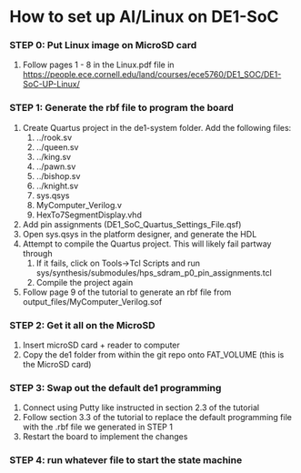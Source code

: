 # How to set up AI/Linux on DE1-SoC

### STEP 0: Put Linux image on MicroSD card
1. Follow pages 1 - 8 in the Linux.pdf file in https://people.ece.cornell.edu/land/courses/ece5760/DE1_SOC/DE1-SoC-UP-Linux/

### STEP 1: Generate the rbf file to program the board
1. Create Quartus project in the de1-system folder.  Add the following files:
    1. ../rook.sv
    2. ../queen.sv
    3. ../king.sv
    4. ../pawn.sv
    5. ../bishop.sv
    6. ../knight.sv
    7. sys.qsys
    8. MyComputer_Verilog.v
    9. HexTo7SegmentDisplay.vhd
2. Add pin assignments (DE1_SoC_Quartus_Settings_File.qsf)
3. Open sys.qsys in the platform designer, and generate the HDL
4. Attempt to compile the Quartus project.  This will likely fail partway through
    1. If it fails, click on Tools->Tcl Scripts and run sys/synthesis/submodules/hps_sdram_p0_pin_assignments.tcl
    2. Compile the project again
6. Follow page 9 of the tutorial to generate an rbf file from output_files/MyComputer_Verilog.sof

### STEP 2: Get it all on the MicroSD
1. Insert microSD card + reader to computer
2. Copy the de1 folder from within the git repo onto FAT_VOLUME (this is the MicroSD card)

### STEP 3: Swap out the default de1 programming
1. Connect using Putty like instructed in section 2.3 of the tutorial
2. Follow section 3.3 of the tutorial to replace the default programming file with the .rbf file we generated in STEP 1
3. Restart the board to implement the changes

### STEP 4: run whatever file to start the state machine
